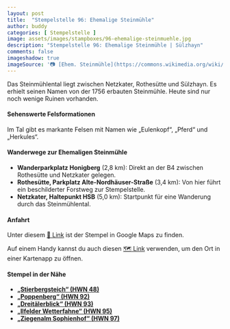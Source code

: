 ```yaml
---
layout: post
title:  "Stempelstelle 96: Ehemalige Steinmühle"
author: buddy
categories: [ Stempelstelle ]
image: assets/images/stampboxes/96-ehemalige-steinmuehle.jpg
description: "Stempelstelle 96: Ehemalige Steinmühle | Sülzhayn"
comments: false
imageshadow: true
imageSource: '📷 [Ehem. Steinmühle](https://commons.wikimedia.org/wiki/File:Ehem._Steinm%C3%BChle.jpg) von <a href="//commons.wikimedia.org/wiki/User:B.Thomas95" title="User:B.Thomas95">Thomas Binder</a> unter Lizenz [CC BY-SA 4.0](https://creativecommons.org/licenses/by-sa/4.0)'
---
```


Das Steinmühlental liegt zwischen Netzkater, Rothesütte und Sülzhayn. Es erhielt seinen Namen von der 1756 erbauten Steinmühle. Heute sind nur noch wenige Ruinen vorhanden.

#### Sehenswerte Felsformationen

Im Tal gibt es markante Felsen mit Namen wie „Eulenkopf“, „Pferd“ und „Herkules“.

#### Wanderwege zur Ehemaligen Steinmühle

- **Wanderparkplatz Honigberg** (2,8 km): Direkt an der B4 zwischen Rothesütte und Netzkater gelegen.
- **Rothesütte, Parkplatz Alte-Nordhäuser-Straße** (3,4 km): Von hier führt ein beschilderter Forstweg zur Stempelstelle.
- **Netzkater, Haltepunkt HSB** (5,0 km): Startpunkt für eine Wanderung durch das Steinmühlental.

#### Anfahrt

Unter diesem [📍 Link](https://www.google.com/maps/dir/?api=1&origin=&destination=51.6077%2C%2010.72845) ist der Stempel in Google Maps zu finden.

<div class="android-only">
  Auf einem Handy kannst du auch diesen 
  <a href="geo:51.6077,10.72845">🗺️ Link</a> 
  verwenden, um den Ort in einer Kartenapp zu öffnen.
  <p></p>
</div>

#### Stempel in der Nähe

- [**„Stierbergsteich“ (HWN 48)**](/stempelstelle-48-stierbergsteich)
- [**„Poppenberg“ (HWN 92)**](/stempelstelle-92-poppenberg)
- [**„Dreitälerblick“ (HWN 93)**](/stempelstelle-93-dreitaelerblick)
- [**„Ilfelder Wetterfahne“ (HWN 95)**](/stempelstelle-95-ilfelder-wetterfahne)
- [**„Ziegenalm Sophienhof“ (HWN 97)**](/stempelstelle-97-ziegenalm-sophienhof)
